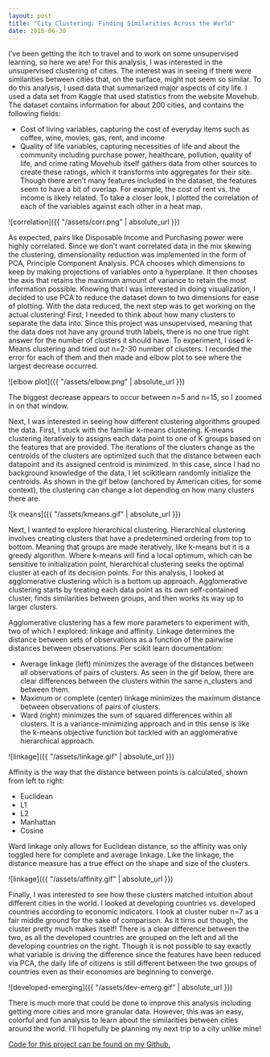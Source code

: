 ```yaml
---
layout: post
title: "City Clustering: Finding Similarities Across the World"
date: 2018-06-30
---
```


I’ve been getting the itch to travel and to work on some unsupervised learning, so here we are! For this analysis, I was interested in the unsupervised clustering of cities. The interest was in seeing if there were similarities between cities that, on the surface, might not seem so similar. 
To do this analysis, I used data that summarized major aspects of city life. I used a data set from Kaggle that used statistics from the website Movehub. The dataset contains information for about 200 cities, and contains the following fields: 
* Cost of living variables, capturing the cost of everyday items such as coffee, wine, movies, gas, rent, and income 
* Quality of life variables, capturing necessities of life and about the community including purchase power, healthcare, pollution, quality of life, and crime rating
Movehub itself gathers data from other sources to create these ratings, which it transforms into aggregates for their site. Though there aren’t many features included in the dataset, the features seem to have a bit of overlap. For example, the cost of rent vs. the income is likely related. To take a closer look, I plotted the correlation of each of the variables against each other in a heat map. 

![correlation]({{ "/assets/corr.png" | absolute_url }})

As expected, pairs like Disposable Income and Purchasing power were highly correlated. Since we don’t want correlated data in the mix skewing the clustering, dimensionality reduction was implemented in the form of PCA, Principle Component Analysis. PCA chooses which dimensions to keep by making projections of variables onto a hyperplane. It then chooses the axis that retains the maximum amount of variance to retain the most information possible.
Knowing that I was interested in doing visualization, I decided to use PCA to reduce the dataset down to two dimensions for ease of plotting. 
With the data reduced, the next step was to get working on the actual clustering! First, I needed to think about how many clusters to separate the data into. Since this project was unsupervised, meaning that the data does not have any ground truth labels, there is no one true right answer for the number of clusters it should have. To experiment, I used k-Means clustering and tried out n=2-30 number of clusters. I recorded the error for each of them and then made and elbow plot to see where the largest decrease occurred. 

![elbow plot]({{ "/assets/elbow.png" | absolute_url }})

The biggest decrease appears to occur between n=5 and n=15, so I zoomed in on that window. 

Next, I was interested in seeing how different clustering algorithms grouped the data. First, I stuck with the familiar k-means clustering. K-means clustering iteratively to assigns each data point to one of K groups based on the features that are provided. The iterations of the clusters change as the centroids of the clusters are optimized such that the distance between each datapoint and its assigned centroid is minimized. In this case, since I had no background knowledge of the data, I let scikitlearn randomly initialize the centroids. As shown in the gif below (anchored by American cities, for some context), the clustering can change a lot depending on how many clusters there are.  

![k means]({{ "/assets/kmeans.gif" | absolute_url }})

Next, I wanted to explore hierarchical clustering. Hierarchical clustering involves creating clusters that have a predetermined ordering from top to bottom. Meaning that groups are made iteratively, like k-means but it is a greedy algorithm. Where k-means will find a local optimum, which can be sensitive to initialization point, hierarchical clustering seeks the optimal cluster at each of its decision points. For this analysis, I looked at agglomerative clustering which is a bottom up approach. Agglomerative clustering starts by treating each data point as its own self-contained cluster, finds similarities between groups, and then works its way up to larger clusters. 

Agglomerative clustering has a few more parameters to experiment with, two of which I explored: linkage and affinity. Linkage determines the distance between sets of observations as a function of the pairwise distances between observations. Per scikit learn documentation: 
* Average linkage (left) minimizes the average of the distances between all observations of pairs of clusters.
As seen in the gif below, there are clear differences between the clusters within the same n_clusters and between them. 
* Maximum or complete (center) linkage minimizes the maximum distance between observations of pairs of clusters.
* Ward (right) minimizes the sum of squared differences within all clusters. It is a variance-minimizing approach and in this sense is like the k-means objective function but tackled with an agglomerative hierarchical approach.

![linkage]({{ "/assets/linkage.gif" | absolute_url }})

Affinity is the way that the distance between points is calculated, shown from left to right: 
* Euclidean
* L1
* L2
* Manhattan
* Cosine

Ward linkage only allows for Euclidean distance, so the affinity was only toggled here for complete and average linkage. Like the linkage, the distance measure has a true effect on the shape and size of the clusters. 

![linkage]({{ "/assets/affinity.gif" | absolute_url }})

Finally, I was interested to see how these clusters matched intuition about different cities in the world. I looked at developing countries vs. developed countries according to economic indicators. I look at cluster nuber n=7 as a fair middle ground for the sake of comparison. As it tirns out though, the cluster pretty much makes itself! There is a clear difference between the two, as all the developed countries are grouped on the left and all the developing countries on the right. Though it is not possible to say exactly what variable is driving the difference since the features have been reduced via PCA, the daily life of citizens is still different between the two groups of countries even as their economies are beginning to converge. 

![developed-emerging]({{ "/assets/dev-emerg.gif" | absolute_url }})

There is much more that could be done to improve this analysis including getting more cities and more granular data. However, this was an easy, colorful and fun analysis to learn about the similarities between cities around the world. I’ll hopefully be planning my next trip to a city unlike mine! 

[Code for this project can be found on my Github.](https://github.com/ashleyajohn/city-cluster)
